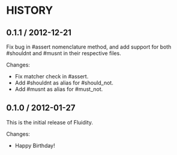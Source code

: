 # HISTORY

## 0.1.1 / 2012-12-21

Fix bug in #assert nomenclature method, and add support for
both #shouldnt and #musnt in their respective files.

Changes:

* Fix matcher check in #assert.
* Add #shouldnt as alias for #should_not.
* Add #musnt as alias for #must_not.


## 0.1.0 / 2012-01-27

This is the initial release of Fluidity.

Changes:

* Happy Birthday!


